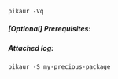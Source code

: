 ```
pikaur -Vq

```


##### [Optional] Prerequisites:



##### Attached log:

```
pikaur -S my-precious-package


```
